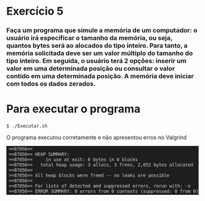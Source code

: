 # Exercício 5
### Faça um programa que simule a memória de um computador: o usuário irá especificar o tamanho da memória, ou seja, quantos bytes será ao alocados do tipo inteiro. Para tanto, a memória solicitada deve ser um valor múltiplo do tamanho do tipo inteiro. Em seguida, o usuário terá 2 opções: inserir um valor em uma determinada posição ou consultar o valor contido em uma determinada posição. A memória deve iniciar com todos os dados zerados.


# Para executar o programa 
~~~Shell
$ ./Executar.sh
~~~

O programa executou corretamente e não apresentou erros no Valgrind

![Excussão teste](Ex5.png)